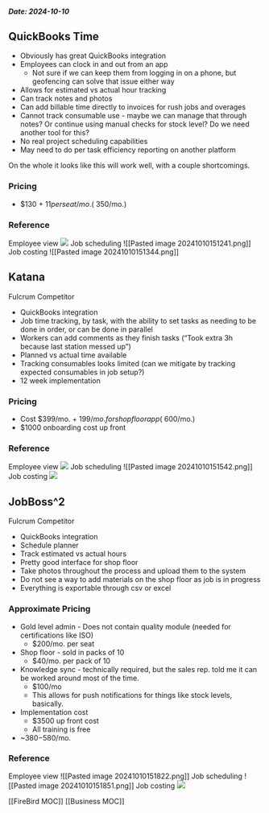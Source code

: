 ##### Date: 2024-10-10
## QuickBooks Time
- Obviously has great QuickBooks integration
- Employees can clock in and out from an app
	- Not sure if we can keep them from logging in on a phone, but geofencing can solve that issue either way
- Allows for estimated vs actual hour tracking
- Can track notes and photos
- Can add billable time directly to invoices for rush jobs and overages
- Cannot track consumable use - maybe we can manage that through notes? Or continue using manual checks for stock level? Do we need another tool for this?
- No real project scheduling capabilities
- May need to do per task efficiency reporting on another platform

On the whole it looks like this will work well, with a couple shortcomings.
### Pricing
- $130 + $11 per seat/mo. (~$350/mo.)
### Reference
Employee view
![](https://lh7-rt.googleusercontent.com/docsz/AD_4nXf5upNDvFQrSb941WMtHXIEPwiArJkNgQPlvNG4tWxC62FvFXGSJMgS1sIQmPyskqrLXn9ZP8NpcQtq0sAWZPsC4ExaGPvE4qPnldP8LsCfMQhVW05OvE98c8ZDzAUzjcEr2nA5h5kAI6JaON2SGWgmduaG?key=jnwmElVq1XDDuKjEiAIzCw)
Job scheduling
![[Pasted image 20241010151241.png]]
Job costing
![[Pasted image 20241010151344.png]]
## Katana
 Fulcrum Competitor
- QuickBooks integration
- Job time tracking, by task, with the ability to set tasks as needing to be done in order, or can be done in parallel
- Workers can add comments as they finish tasks (“Took extra 3h because last station messed up”)
- Planned vs actual time available
- Tracking consumables looks limited (can we mitigate by tracking expected consumables in job setup?)
- 12 week implementation
### Pricing
- Cost $399/mo. + $199/mo. for shop floor app (~$600/mo.)
- $1000 onboarding cost up front
### Reference
Employee view
![](https://lh7-rt.googleusercontent.com/docsz/AD_4nXcha7EMl5tZhYO-ngiBNVrZjYbbtKHrx5hJTWSaZT_fv5jinlTAwwprI6x69AkjTWgmDxzsMGdQcey8qPoInVn-mSIyYCTo5O1XyY2Q0ahZREgI_LFncUTQ1_ceAgbCacyVV1BLUse1vsNH0U2MKtPcoOM?key=jnwmElVq1XDDuKjEiAIzCw)
Job scheduling
![[Pasted image 20241010151542.png]]
Job costing
![](https://lh7-rt.googleusercontent.com/docsz/AD_4nXdMRn8tYqvXumm5zBbLS-yqSs8tBBnSZYEjiI8DKZ1OZMEas3lEtqJWz9BRFvaML_n9sGSv_7Py8vcsuVhslezAlT67JxyOzIy5gqalgNoLvPNUhTPqv4n1mUCPGwGscMtOV6OXiMUGM9ZpsGyfZTi3Plr6?key=jnwmElVq1XDDuKjEiAIzCw)
## JobBoss^2
Fulcrum Competitor
- QuickBooks integration
- Schedule planner
- Track estimated vs actual hours
- Pretty good interface for shop floor
- Take photos throughout the process and upload them to the system
- Do not see a way to add materials on the shop floor as job is in progress
- Everything is exportable through csv or excel
### Approximate Pricing
- Gold level admin - Does not contain quality module (needed for certifications like ISO)
	- $200/mo. per seat
- Shop floor - sold in packs of 10
	- $40/mo. per pack of 10
- Knowledge sync - technically required, but the sales rep. told me it can be worked around most of the time.
	- $100/mo
	- This allows for push notifications for things like stock levels, basically.
- Implementation cost
	- $3500 up front cost
	- All training is free
- ~$380-$580/mo. 
### Reference
Employee view
![[Pasted image 20241010151822.png]]
Job scheduling
![[Pasted image 20241010151851.png]]
Job costing
![](https://lh7-rt.googleusercontent.com/docsz/AD_4nXcFNGuKC2qYRTu8qCOKoyFDQeFHovkw9EAJM7ZdmycjE2bNlCoP2UOpg94rZS00UrDmllKFDC-9by0e_eJ7VmYCcU-oTk4dAiLI-iJdOCAlYRpFRzjor8AjbRZU1uy8MzwJDl2KgLZhuZLQYPh4aE0Psfo?key=jnwmElVq1XDDuKjEiAIzCw)

































[[FireBird MOC]]
[[Business MOC]]